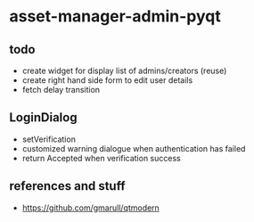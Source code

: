# asset-manager-admin-pyqt

## todo
- create widget for display list of admins/creators (reuse)
- create right hand side form to edit user details
- fetch delay transition

## LoginDialog
- setVerification
- customized warning dialogue when authentication has failed
- return Accepted when verification success 

## references and stuff
- https://github.com/gmarull/qtmodern